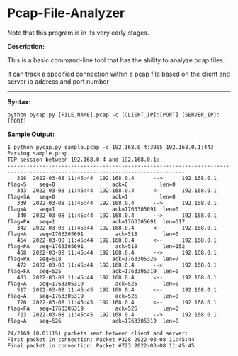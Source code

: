 # Pcap-File-Analyzer

Note that this program is in its very early stages.

**Description:**

This is a basic command-line tool that has the ability to analyze pcap files.

It can track a specified connection within a pcap file based on the client and server ip address and port number

---

**Syntax:**

```python pycap.py [FILE_NAME].pcap -c [CLIENT_IP]:[PORT] [SERVER_IP]:[PORT]```

**Sample Output:**
```
$ python pycap.py sample.pcap -c 192.168.0.4:3905 192.168.0.1:443
Parsing sample.pcap...
TCP session between 192.168.0.4 and 192.168.0.1:
------------------------------------------------------------------------------------------------------------------------------
   328  2022-03-08 11:45:44  192.168.0.4      -->      192.168.0.1  flag=S    seq=0                  ack=0          len=0
   333  2022-03-08 11:45:44  192.168.0.4      <--      192.168.0.1  flag=SA   seq=0                  ack=1          len=0
   339  2022-03-08 11:45:44  192.168.0.4      -->      192.168.0.1  flag=A    seq=1                  ack=1763305691  len=0
   340  2022-03-08 11:45:44  192.168.0.4      -->      192.168.0.1  flag=PA   seq=1                  ack=1763305691  len=517
   342  2022-03-08 11:45:44  192.168.0.4      <--      192.168.0.1  flag=A    seq=1763305691          ack=518        len=0
   464  2022-03-08 11:45:44  192.168.0.4      <--      192.168.0.1  flag=PA   seq=1763305691          ack=518        len=152
   468  2022-03-08 11:45:44  192.168.0.4      -->      192.168.0.1  flag=PA   seq=518                ack=1763305326  len=7
   472  2022-03-08 11:45:44  192.168.0.4      -->      192.168.0.1  flag=FA   seq=525                ack=1763305319  len=0
   483  2022-03-08 11:45:44  192.168.0.4      <--      192.168.0.1  flag=A    seq=1763305319          ack=525        len=0
   517  2022-03-08 11:45:45  192.168.0.4      <--      192.168.0.1  flag=A    seq=1763305319          ack=526        len=0
   720  2022-03-08 11:45:45  192.168.0.4      <--      192.168.0.1  flag=FA   seq=1763305319          ack=526        len=0
   723  2022-03-08 11:45:45  192.168.0.4      -->      192.168.0.1  flag=A    seq=526                ack=1763305319  len=0

24/2169 (0.0111%) packets sent between client and server:
First packet in connection: Packet #328 2022-03-08 11:45:44
Final packet in connection: Packet #723 2022-03-08 11:45:45
```
